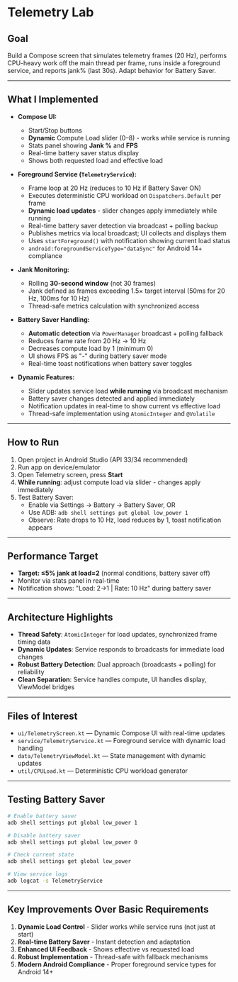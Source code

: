 # Telemetry Lab

## Goal
Build a Compose screen that simulates telemetry frames (20 Hz), performs CPU-heavy work off the main thread per frame, runs inside a foreground service, and reports jank% (last 30s). Adapt behavior for Battery Saver.

---

## What I Implemented

- **Compose UI:**
  - Start/Stop buttons
  - **Dynamic** Compute Load slider (0–8) - works while service is running
  - Stats panel showing **Jank %** and **FPS**
  - Real-time battery saver status display
  - Shows both requested load and effective load

- **Foreground Service (`TelemetryService`):**
  - Frame loop at 20 Hz (reduces to 10 Hz if Battery Saver ON)
  - Executes deterministic CPU workload on `Dispatchers.Default` per frame
  - **Dynamic load updates** - slider changes apply immediately while running
  - Real-time battery saver detection via broadcast + polling backup
  - Publishes metrics via local broadcast; UI collects and displays them
  - Uses `startForeground()` with notification showing current load status
  - `android:foregroundServiceType="dataSync"` for Android 14+ compliance

- **Jank Monitoring:**
  - Rolling **30-second window** (not 30 frames)
  - Jank defined as frames exceeding 1.5× target interval (50ms for 20 Hz, 100ms for 10 Hz)
  - Thread-safe metrics calculation with synchronized access

- **Battery Saver Handling:**
  - **Automatic detection** via `PowerManager` broadcast + polling fallback
  - Reduces frame rate from 20 Hz → 10 Hz
  - Decreases compute load by 1 (minimum 0)
  - UI shows FPS as "-" during battery saver mode
  - Real-time toast notifications when battery saver toggles

- **Dynamic Features:**
  - Slider updates service load **while running** via broadcast mechanism
  - Battery saver changes detected and applied immediately
  - Notification updates in real-time to show current vs effective load
  - Thread-safe implementation using `AtomicInteger` and `@Volatile`

---

## How to Run

1. Open project in Android Studio (API 33/34 recommended)
2. Run app on device/emulator
3. Open Telemetry screen, press **Start**
4. **While running**: adjust compute load via slider - changes apply immediately
5. Test Battery Saver: 
   - Enable via Settings → Battery → Battery Saver, OR
   - Use ADB: `adb shell settings put global low_power 1`
   - Observe: Rate drops to 10 Hz, load reduces by 1, toast notification appears

---

## Performance Target

- **Target: ≤5% jank at load=2** (normal conditions, battery saver off)
- Monitor via stats panel in real-time
- Notification shows: "Load: 2→1 | Rate: 10 Hz" during battery saver

---

## Architecture Highlights

- **Thread Safety**: `AtomicInteger` for load updates, synchronized frame timing data
- **Dynamic Updates**: Service responds to broadcasts for immediate load changes
- **Robust Battery Detection**: Dual approach (broadcasts + polling) for reliability
- **Clean Separation**: Service handles compute, UI handles display, ViewModel bridges

---

## Files of Interest

- `ui/TelemetryScreen.kt` — Dynamic Compose UI with real-time updates
- `service/TelemetryService.kt` — Foreground service with dynamic load handling
- `data/TelemetryViewModel.kt` — State management with dynamic updates
- `util/CPULoad.kt` — Deterministic CPU workload generator

---

## Testing Battery Saver

```bash
# Enable battery saver
adb shell settings put global low_power 1

# Disable battery saver  
adb shell settings put global low_power 0

# Check current state
adb shell settings get global low_power

# View service logs
adb logcat -s TelemetryService
```

---

## Key Improvements Over Basic Requirements

1. **Dynamic Load Control** - Slider works while service runs (not just at start)
2. **Real-time Battery Saver** - Instant detection and adaptation 
3. **Enhanced UI Feedback** - Shows effective vs requested load
4. **Robust Implementation** - Thread-safe with fallback mechanisms
5. **Modern Android Compliance** - Proper foreground service types for Android 14+
